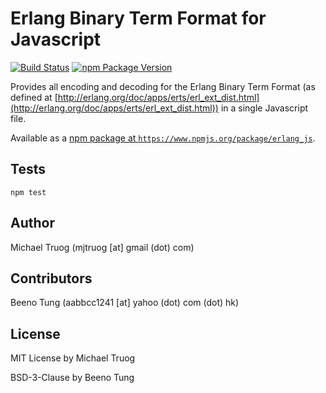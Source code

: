 Erlang Binary Term Format for Javascript
========================================

[![Build Status](https://secure.travis-ci.org/beenotung/erlang_js.png?branch=master)](http://travis-ci.org/okeuday/erlang_js)
[![npm Package Version](https://img.shields.io/npm/v/@beenotung/erlang_js.svg?maxAge=2592000)](https://www.npmjs.com/package/@beenotung/erlang_js)

Provides all encoding and decoding for the Erlang Binary Term Format
(as defined at [http://erlang.org/doc/apps/erts/erl_ext_dist.html](http://erlang.org/doc/apps/erts/erl_ext_dist.html))
in a single Javascript file.

Available as a [npm package at `https://www.npmjs.org/package/erlang_js`](https://www.npmjs.org/package/erlang_js).

Tests
-----

    npm test

Author
------

Michael Truog (mjtruog [at] gmail (dot) com)

Contributors
------------

Beeno Tung (aabbcc1241 [at] yahoo (dot) com (dot) hk)

License
-------

MIT License by Michael Truog

BSD-3-Clause by Beeno Tung
